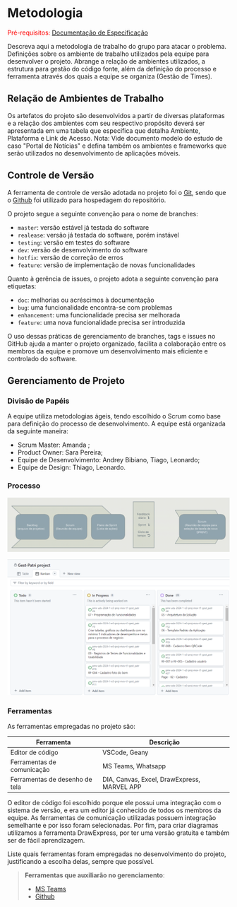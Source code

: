 
# Metodologia

<span style="color:red">Pré-requisitos: <a href="2-Especificação do Projeto.md"> Documentação de Especificação</a></span>

Descreva aqui a metodologia de trabalho do grupo para atacar o problema. Definições sobre os ambiente de trabalho utilizados pela  equipe para desenvolver o projeto. Abrange a relação de ambientes utilizados, a estrutura para gestão do código fonte, além da definição do processo e ferramenta através dos quais a equipe se organiza (Gestão de Times).

## Relação de Ambientes de Trabalho

Os artefatos do projeto são desenvolvidos a partir de diversas plataformas e a relação dos ambientes com seu respectivo propósito deverá ser apresentada em uma tabela que especifica que detalha Ambiente, Plataforma e Link de Acesso. 
Nota: Vide documento modelo do estudo de caso "Portal de Notícias" e defina também os ambientes e frameworks que serão utilizados no desenvolvimento de aplicações móveis.

## Controle de Versão

A ferramenta de controle de versão adotada no projeto foi o
[Git](https://git-scm.com/), sendo que o [Github](https://github.com)
foi utilizado para hospedagem do repositório.

O projeto segue a seguinte convenção para o nome de branches:

- `master`: versão estável já testada do software
- `realease`: versão já testada do software, porém instável
- `testing`: versão em testes do software
- `dev`: versão de desenvolvimento do software
- `hotfix`: versão de correção de erros
- `feature`: versão de implementação de novas funcionalidades

Quanto à gerência de issues, o projeto adota a seguinte convenção para
etiquetas:

- `doc`: melhorias ou acréscimos à documentação
- `bug`: uma funcionalidade encontra-se com problemas
- `enhancement`: uma funcionalidade precisa ser melhorada
- `feature`: uma nova funcionalidade precisa ser introduzida

O uso dessas práticas de gerenciamento de branches, tags e issues no GitHub ajuda a manter o projeto organizado, facilita a colaboração entre os membros da equipe e promove um desenvolvimento mais eficiente e controlado do software.

## Gerenciamento de Projeto

### Divisão de Papéis

 A equipe utiliza metodologias ágeis, tendo escolhido o Scrum como base para definição do processo de desenvolvimento. A equipe está organizada da seguinte maneira:
- Scrum Master: Amanda ;
- Product Owner: Sara Pereira;
- Equipe de Desenvolvimento: Andrey Bibiano, Tiago, Leonardo;
- Equipe de Design: Thiago, Leonardo.


### Processo

![Diagrama de fluxo de trabalho](img/diagramafluxo.png) 

![Backlog do Projeto](img/kanban2.png)

### Ferramentas

As ferramentas empregadas no projeto são:

| Ferramenta | Descrição | 
| --- | --- | 
| Editor de código | VSCode, Geany | 
| Ferramentas de comunicação | MS Teams, Whatsapp | 
| Ferramentas de desenho de tela | DIA, Canvas, Excel, DrawExpress, MARVEL APP |


O editor de código foi escolhido porque ele possui uma integração com o sistema de versão, e era um editor já conhecido de todos os membros da equipe. As ferramentas de comunicação utilizadas possuem integração semelhante e por isso foram selecionadas. Por fim, para criar diagramas utilizamos a ferramenta DrawExpress, por ter uma versão gratuita e também ser de fácil aprendizagem. 

Liste quais ferramentas foram empregadas no desenvolvimento do projeto, justificando a escolha delas, sempre que possível.
 
> **Ferramentas que auxiliarão no gerenciamento**: 
> - [MS Teams](https://www.microsoft.com/pt-br/microsoft-teams/free)
> - [Github](https://github.com/)
